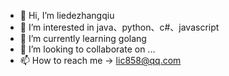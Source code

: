 - 👋 Hi, I’m liedezhangqiu
- 👀 I’m interested in java、python、c#、javascript
- 🌱 I’m currently learning golang
- 💞️ I’m looking to collaborate on ...
- 📫 How to reach me -> lic858@qq.com

<!---
liedezhangqiu/liedezhangqiu is a ✨ special ✨ repository because its `README.md` (this file) appears on your GitHub profile.
You can click the Preview link to take a look at your changes.
--->
